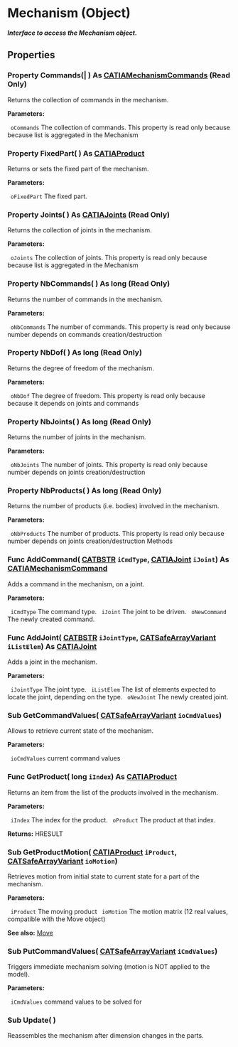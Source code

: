 # Mechanism (Object)

**_Interface to access the Mechanism object._**

## Properties

### Property **Commands**(| ) As [CATIAMechanismCommands](../KinematicsInterfaces/interface_MechanismCommands_61399.md) (Read Only)

   Returns the collection of commands in the mechanism.

**Parameters:**

` oCommands`      The collection of commands. This property is read only because because list is aggregated in the Mechanism

### Property **FixedPart**( ) As [CATIAProduct](../ProductStructureInterfaces/interface_Product_11223.md)

   Returns or sets the fixed part of the mechanism.

**Parameters:**

` oFixedPart`      The fixed part.

### Property **Joints**( ) As [CATIAJoints](../KinematicsInterfaces/interface_Joints_8428.md) (Read Only)

   Returns the collection of joints in the mechanism.

**Parameters:**

` oJoints`      The collection of joints. This property is read only because because list is aggregated in the Mechanism

### Property **NbCommands**( ) As long (Read Only)

   Returns the number of commands in the mechanism.

**Parameters:**

` oNbCommands`      The number of commands. This property is read only because number depends on commands creation/destruction

### Property **NbDof**( ) As long (Read Only)

   Returns the degree of freedom of the mechanism.

**Parameters:**

` oNbDof`      The degree of freedom. This property is read only because because it depends on joints and commands

### Property **NbJoints**( ) As long (Read Only)

   Returns the number of joints in the mechanism.

**Parameters:**

` oNbJoints`      The number of joints. This property is read only because number depends on joints creation/destruction

### Property **NbProducts**( ) As long (Read Only)

   Returns the number of products (i.e. bodies) involved in the mechanism.

**Parameters:**

` oNbProducts`      The number of products. This property is read only because number depends on joints creation/destruction
Methods

### Func **AddCommand**( [CATBSTR](../System/typedef_CATBSTR_8129.md)  `iCmdType`,  [CATIAJoint](../KinematicsInterfaces/interface_Joint_5842.md)  `iJoint`) As [CATIAMechanismCommand](../KinematicsInterfaces/interface_MechanismCommand_53914.md)

   Adds a command in the mechanism, on a joint.

**Parameters:**

` iCmdType`      The command type.
` iJoint`      The joint to be driven.
` oNewCommand`      The newly created command.

### Func **AddJoint**( [CATBSTR](../System/typedef_CATBSTR_8129.md)  `iJointType`,  [CATSafeArrayVariant](../System/typedef_CATSafeArrayVariant_73843.md)  `iListElem`) As [CATIAJoint](../KinematicsInterfaces/interface_Joint_5842.md)

   Adds a joint in the mechanism.

**Parameters:**

` iJointType`      The joint type.
` iListElem`      The list of elements expected to locate the joint, depending on the type.
` oNewJoint`      The newly created joint.

### Sub **GetCommandValues**( [CATSafeArrayVariant](../System/typedef_CATSafeArrayVariant_73843.md)  `ioCmdValues`)

   Allows to retrieve current state of the mechanism.

**Parameters:**

` ioCmdValues`      current command values

### Func **GetProduct**( long  `iIndex`) As [CATIAProduct](../ProductStructureInterfaces/interface_Product_11223.md)

   Returns an item from the list of the products involved in the mechanism.

**Parameters:**

` iIndex`      The index for the product.
` oProduct`      The product at that index.

**Returns:**      HRESULT  
### Sub **GetProductMotion**( [CATIAProduct](../ProductStructureInterfaces/interface_Product_11223.md)  `iProduct`,  [CATSafeArrayVariant](../System/typedef_CATSafeArrayVariant_73843.md)  `ioMotion`)

   Retrieves motion from initial state to current state for a part of the mechanism.

**Parameters:**

` iProduct`      The moving product
` ioMotion`      The motion matrix (12 real values, compatible with the Move object)

**See also:**      [Move](../InfInterfaces/interface_Move_3742.md) 
### Sub **PutCommandValues**( [CATSafeArrayVariant](../System/typedef_CATSafeArrayVariant_73843.md)  `iCmdValues`)

   Triggers immediate mechanism solving (motion is NOT applied to the model).

**Parameters:**

` iCmdValues`      command values to be solved for

### Sub **Update**( )

   Reassembles the mechanism after dimension changes in the parts.